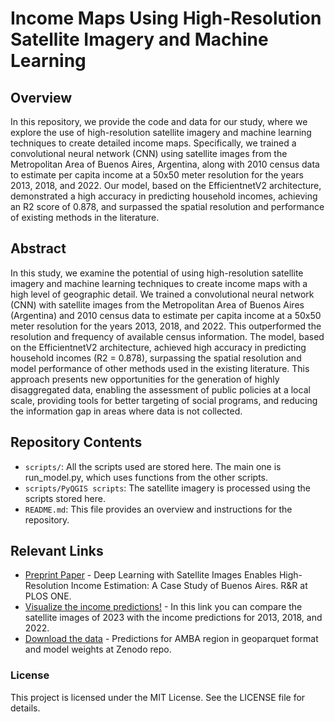 # Income Maps Using High-Resolution Satellite Imagery and Machine Learning

## Overview

In this repository, we provide the code and data for our study, where we explore the use of high-resolution satellite imagery and machine learning techniques to create detailed income maps. Specifically, we trained a convolutional neural network (CNN) using satellite images from the Metropolitan Area of Buenos Aires, Argentina, along with 2010 census data to estimate per capita income at a 50x50 meter resolution for the years 2013, 2018, and 2022. Our model, based on the EfficientnetV2 architecture, demonstrated a high accuracy in predicting household incomes, achieving an R2 score of 0.878, and surpassed the spatial resolution and performance of existing methods in the literature.

## Abstract

In this study, we examine the potential of using high-resolution satellite imagery and machine learning techniques to create income maps with a high level of geographic detail. We trained a convolutional neural network (CNN) with satellite images from the Metropolitan Area of Buenos Aires (Argentina) and 2010 census data to estimate per capita income at a 50x50 meter resolution for the years 2013, 2018, and 2022. This outperformed the resolution and frequency of available census information. The model, based on the EfficientnetV2 architecture, achieved high accuracy in predicting household incomes (R2 = 0.878), surpassing the spatial resolution and model performance of other methods used in the existing literature. This approach presents new opportunities for the generation of highly disaggregated data, enabling the assessment of public policies at a local scale, providing tools for better targeting of social programs, and reducing the information gap in areas where data is not collected.

## Repository Contents

- `scripts/`: All the scripts used are stored here. The main one is run_model.py, which uses functions from the other scripts. 
- `scripts/PyQGIS scripts`: The satellite imagery is processed using the scripts stored here.
- `README.md`: This file provides an overview and instructions for the repository.

## Relevant Links


- [Preprint Paper](https://papers.ssrn.com/sol3/papers.cfm?abstract_id=5026760) - Deep Learning with Satellite Images Enables High-Resolution Income Estimation: A Case Study of Buenos Aires. R&R at PLOS ONE.
- [Visualize the income predictions!](https://ingresoamba.netlify.app) - In this link you can compare the satellite images of 2023 with the income predictions for 2013, 2018, and 2022.
- [Download the data](https://zenodo.org/records/13251268) - Predictions for AMBA region in geoparquet format and model weights at Zenodo repo.
  
### License

This project is licensed under the MIT License. See the LICENSE file for details.
